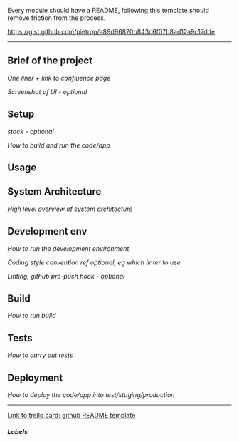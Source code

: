Every module should have a README, following this template should remove friction from the process.

https://gist.github.com/pietrop/a89d96870b843c6f07b8ad12a9c17dde

----

## Brief of the project

_One liner + link to confluence page_

_Screenshot of UI - optional_

 

## Setup

_stack - optional_

_How to build and run the code/app_

 

## Usage

 

## System Architecture

_High level overview of system architecture_

 

## Development env

 _How to run the development environment_

_Coding style convention ref optional, eg which linter to use_

_Linting, github pre-push hook - optional_

 

## Build

_How to run build_

 

## Tests

_How to carry out tests_

 

## Deployment

_How to deploy the code/app into test/staging/production_

---

[Link to trello card: github README template](https://trello.com/c/efBZRKVz)

##### Labels

